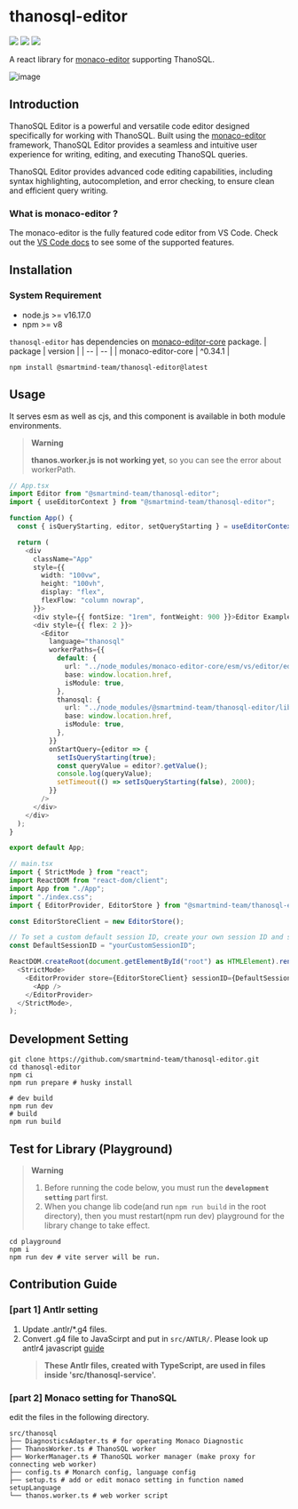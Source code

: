 # thanosql-editor

[<img src="https://img.shields.io/npm/v/@smartmind-team/thanosql-editor/latest"/>](https://www.npmjs.com/package/@smartmind-team/thanosql-editor) [<img src="https://img.shields.io/npm/v/@smartmind-team/thanosql-editor/alpha" />](https://www.npmjs.com/package/@smartmind-team/thanosql-editor) <img src="https://img.shields.io/npm/dm/@smartmind-team/thanosql-editor" />

A react library for [monaco-editor](https://microsoft.github.io/monaco-editor/) supporting ThanoSQL.

![image](https://user-images.githubusercontent.com/31684481/231061622-8efd38aa-9c1b-4180-bc84-62fec60803ba.png)

## Introduction

ThanoSQL Editor is a powerful and versatile code editor designed specifically for working with ThanoSQL. Built using the [monaco-editor](https://microsoft.github.io/monaco-editor/) framework, ThanoSQL Editor provides a seamless and intuitive user experience for writing, editing, and executing ThanoSQL queries.

ThanoSQL Editor provides advanced code editing capabilities, including syntax highlighting, autocompletion, and error checking, to ensure clean and efficient query writing.

### What is monaco-editor ?

The monaco-editor is the fully featured code editor from VS Code. Check out the [VS Code docs](https://code.visualstudio.com/docs/editor/editingevolved) to see some of the supported features.

## Installation

### System Requirement

- node.js >= v16.17.0
- npm >= v8

`thanosql-editor` has dependencies on [monaco-editor-core](https://github.com/opensumi/monaco-editor-core) package.
| package | version |
| -- | -- |
| monaco-editor-core | ^0.34.1 |

```shell
npm install @smartmind-team/thanosql-editor@latest
```

## Usage

It serves esm as well as cjs, and this component is available in both module environments.

> **Warning** 
> 
> **thanos.worker.js is not working yet**, so you can see the error about workerPath.

```ts
// App.tsx
import Editor from "@smartmind-team/thanosql-editor";
import { useEditorContext } from "@smartmind-team/thanosql-editor";

function App() {
  const { isQueryStarting, editor, setQueryStarting } = useEditorContext();

  return (
    <div
      className="App"
      style={{
        width: "100vw",
        height: "100vh",
        display: "flex",
        flexFlow: "column nowrap",
      }}>
      <div style={{ fontSize: "1rem", fontWeight: 900 }}>Editor Example</div>
      <div style={{ flex: 2 }}>
        <Editor
          language="thanosql"
          workerPaths={{
            default: {
              url: "../node_modules/monaco-editor-core/esm/vs/editor/editor.worker.js",
              base: window.location.href,
              isModule: true,
            },
            thanosql: {
              url: "../node_modules/@smartmind-team/thanosql-editor/lib/esm/thanosql/thanos.worker.js",
              base: window.location.href,
              isModule: true,
            },
          }}
          onStartQuery={editor => {
            setIsQueryStarting(true);
            const queryValue = editor?.getValue();
            console.log(queryValue);
            setTimeout(() => setIsQueryStarting(false), 2000);
          }}
        />
      </div>
    </div>
  );
}

export default App;
```

```ts
// main.tsx
import { StrictMode } from "react";
import ReactDOM from "react-dom/client";
import App from "./App";
import "./index.css";
import { EditorProvider, EditorStore } from "@smartmind-team/thanosql-editor";

const EditorStoreClient = new EditorStore();

// To set a custom default session ID, create your own session ID and send it to the EditorProvider's props.
const DefaultSessionID = "yourCustomSessionID";

ReactDOM.createRoot(document.getElementById("root") as HTMLElement).render(
  <StrictMode>
    <EditorProvider store={EditorStoreClient} sessionID={DefaultSessionID}>
      <App />
    </EditorProvider>
  </StrictMode>,
);
```

## Development Setting

```shell
git clone https://github.com/smartmind-team/thanosql-editor.git
cd thanosql-editor
npm ci
npm run prepare # husky install

# dev build
npm run dev
# build
npm run build
```

## Test for Library (Playground)

> **Warning**
>
> 1. Before running the code below, you must run the **`development setting`** part first.
> 2. When you change lib code(and run `npm run build` in the root directory), then you must restart(npm run dev) playground for the library change to take effect.

```shell
cd playground
npm i
npm run dev # vite server will be run.
```

## Contribution Guide

### [part 1] Antlr setting

1. Update .antlr/\*.g4 files.
2. Convert .g4 file to JavaScirpt and put in `src/ANTLR/`. Please look up antlr4 javascript [guide](https://github.com/antlr/antlr4/blob/master/doc/javascript-target.md#how-to-create-a-javascript-lexer-or-parser)
   > **These Antlr files, created with TypeScript, are used in files inside 'src/thanosql-service'.**

### [part 2] Monaco setting for ThanoSQL

edit the files in the following directory.

```
src/thanosql
├── DiagnosticsAdapter.ts # for operating Monaco Diagnostic
├── ThanosWorker.ts # ThanoSQL worker
├── WorkerManager.ts # ThanoSQL worker manager (make proxy for connecting web worker)
├── config.ts # Monarch config, language config
├── setup.ts # add or edit monaco setting in function named setupLanguage
└── thanos.worker.ts # web worker script
```
